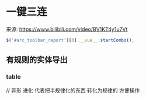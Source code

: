 # 一键三连
来源: https://www.bilibili.com/video/BV1KT4y1u7Vt
```ts
$('#arc_toolbar_report')[0].__vue__.startCombo();
```

## 有规则的实体导出

### table

// 异形 进化 代表把半规律化的东西 转化为规律的 方便操作